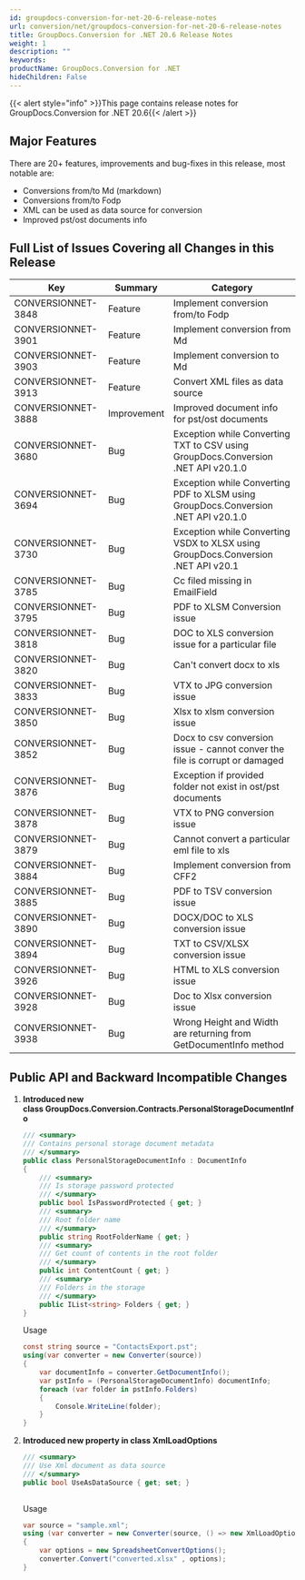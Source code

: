 ```yaml
---
id: groupdocs-conversion-for-net-20-6-release-notes
url: conversion/net/groupdocs-conversion-for-net-20-6-release-notes
title: GroupDocs.Conversion for .NET 20.6 Release Notes
weight: 1
description: ""
keywords: 
productName: GroupDocs.Conversion for .NET
hideChildren: False
---
```

{{< alert style="info" >}}This page contains release notes for GroupDocs.Conversion for .NET 20.6{{< /alert >}}

## Major Features

There are 20+ features, improvements and bug-fixes in this release, most notable are:

*   Conversions from/to Md (markdown)
*   Conversions from/to Fodp
*   XML can be used as data source for conversion
*   Improved pst/ost documents info

## Full List of Issues Covering all Changes in this Release

| Key | Summary | Category |
| --- | --- | --- |
| CONVERSIONNET-3848 | Feature | Implement conversion from/to Fodp |
| CONVERSIONNET-3901 | Feature | Implement conversion from Md |
| CONVERSIONNET-3903 | Feature | Implement conversion to Md |
| CONVERSIONNET-3913 | Feature | Convert XML files as data source |
| CONVERSIONNET-3888 | Improvement | Improved document info for pst/ost documents |
| CONVERSIONNET-3680 | Bug | Exception while Converting TXT to CSV using GroupDocs.Conversion .NET API v20.1.0 |
| CONVERSIONNET-3694 | Bug | Exception while Converting PDF to XLSM using GroupDocs.Conversion .NET API v20.1.0 |
| CONVERSIONNET-3730 | Bug | Exception while Converting VSDX to XLSX using GroupDocs.Conversion .NET API v20.1 |
| CONVERSIONNET-3785 | Bug | Cc filed missing in EmailField  |
| CONVERSIONNET-3795 | Bug | PDF to XLSM Conversion issue |
| CONVERSIONNET-3818 | Bug | DOC to XLS conversion issue for a particular file |
| CONVERSIONNET-3820 | Bug | Can't convert docx to xls |
| CONVERSIONNET-3833 | Bug | VTX to JPG conversion issue |
| CONVERSIONNET-3850 | Bug | Xlsx to xlsm conversion issue  |
| CONVERSIONNET-3852 | Bug | Docx to csv conversion issue - cannot conver the file is corrupt or damaged |
| CONVERSIONNET-3876 | Bug | Exception if provided folder not exist in ost/pst documents |
| CONVERSIONNET-3878 | Bug | VTX to PNG conversion issue  |
| CONVERSIONNET-3879 | Bug | Cannot convert a particular eml file to xls |
| CONVERSIONNET-3884 | Bug | Implement conversion from CFF2 |
| CONVERSIONNET-3885 | Bug | PDF to TSV conversion issue |
| CONVERSIONNET-3890 | Bug | DOCX/DOC to XLS conversion issue |
| CONVERSIONNET-3894 | Bug | TXT to CSV/XLSX conversion issue |
| CONVERSIONNET-3926 | Bug | HTML to XLS conversion issue |
| CONVERSIONNET-3928 | Bug | Doc to Xlsx conversion issue |
| CONVERSIONNET-3938 | Bug | Wrong Height and Width are returning from GetDocumentInfo method  |

## Public API and Backward Incompatible Changes

1.  **Introduced new class GroupDocs.Conversion.Contracts.PersonalStorageDocumentInfo**
    
    ```csharp
    /// <summary>
    /// Contains personal storage document metadata
    /// </summary>
    public class PersonalStorageDocumentInfo : DocumentInfo
    {
        /// <summary>
        /// Is storage password protected
        /// </summary>
        public bool IsPasswordProtected { get; }
        /// <summary>
        /// Root folder name
        /// </summary>
        public string RootFolderName { get; }
        /// <summary>
        /// Get count of contents in the root folder
        /// </summary>
        public int ContentCount { get; }
        /// <summary>
        /// Folders in the storage
        /// </summary>
        public IList<string> Folders { get; }
    } 
    ```
    
    Usage
    
    ```csharp
    const string source = "ContactsExport.pst";
    using(var converter = new Converter(source))
    {
        var documentInfo = converter.GetDocumentInfo();
        var pstInfo = (PersonalStorageDocumentInfo) documentInfo;
        foreach (var folder in pstInfo.Folders)
        {
            Console.WriteLine(folder);
        }
    }
    
    ```
    
2.  **Introduced new property in class XmlLoadOptions**
    
    ```csharp
    /// <summary>
    /// Use Xml document as data source
    /// </summary>
    public bool UseAsDataSource { get; set; }
     
    ```
    
    Usage
    
    ```csharp
    var source = "sample.xml";
    using (var converter = new Converter(source, () => new XmlLoadOptions { UseAsDataSource = true; }))
    {
        var options = new SpreadsheetConvertOptions();
        converter.Convert("converted.xlsx" , options);
    }
    ```
